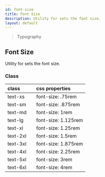 ```yaml
---
id: font-size
title: Font Size
description: Utility for sets the font size.
layout: default
---
```


> Typography

## Font Size

Utility for sets the font size.

### Class

| <span class="px-3 py-1 text-white bg-charcoal-100 rounded-full">class</span> | | <span class="px-3 py-1 text-white bg-charcoal-100 rounded-full">css properties</span> |
|:--|:--|:--|
| text-xs |  | font-size: .75rem |
| text-sm |  | font-size: .875rem |
| text-md |  | font-size: 1rem |
| text-lg |  | font-size: 1.125rem |
| text-xl |  | font-size: 1.25rem |
| text-2xl |  | font-size: 1.5rem |
| text-3xl |  | font-size: 1.875rem |
| text-4xl |  | font-size: 2.25rem |
| text-5xl |  | font-size: 3rem |
| text-6xl |  | font-size: 4rem |

